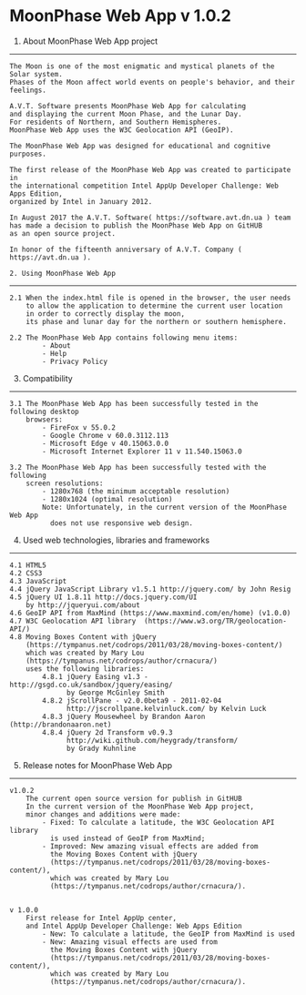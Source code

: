 MoonPhase Web App v 1.0.2 
=============================

1. About MoonPhase Web App project
----------------------------------

    The Moon is one of the most enigmatic and mystical planets of the Solar system.
    Phases of the Moon affect world events on people's behavior, and their feelings.

    A.V.T. Software presents MoonPhase Web App for calculating 
    and displaying the current Moon Phase, and the Lunar Day. 
    For residents of Northern, and Southern Hemispheres.
    MoonPhase Web App uses the W3C Geolocation API (GeoIP).
    
    The MoonPhase Web App was designed for educational and cognitive purposes.

    The first release of the MoonPhase Web App was created to participate in 
    the international competition Intel AppUp Developer Challenge: Web Apps Edition, 
    organized by Intel in January 2012.
    
    In August 2017 the A.V.T. Software( https://software.avt.dn.ua ) team 
    has made a decision to publish the MoonPhase Web App on GitHUB 
    as an open source project.
    
    In honor of the fifteenth anniversary of A.V.T. Company ( https://avt.dn.ua ).
    
    2. Using MoonPhase Web App
---------------------------
    
    2.1 When the index.html file is opened in the browser, the user needs 
        to allow the application to determine the current user location 
        in order to correctly display the moon, 
        its phase and lunar day for the northern or southern hemisphere.
    
    2.2 The MoonPhase Web App contains following menu items:
            - About
            - Help
            - Privacy Policy
	
	
3. Compatibility
-----------------		
    3.1 The MoonPhase Web App has been successfully tested in the following desktop 
        browsers:
            - FireFox v 55.0.2
            - Google Chrome v 60.0.3112.113
            - Microsoft Edge v 40.15063.0.0
            - Microsoft Internet Explorer 11 v 11.540.15063.0

    3.2 The MoonPhase Web App has been successfully tested with the following 
        screen resolutions:
            - 1280x768 (the minimum acceptable resolution)
            - 1280x1024 (optimal resolution)
            Note: Unfortunately, in the current version of the MoonPhase Web App 
              does not use responsive web design.

4. Used web technologies, libraries and frameworks
--------------------------------------------------
    4.1 HTML5
    4.2 CSS3
    4.3 JavaScript
    4.4 jQuery JavaScript Library v1.5.1 http://jquery.com/ by John Resig
    4.5 jQuery UI 1.8.11 http://docs.jquery.com/UI 
        by http://jqueryui.com/about
    4.6 GeoIP API from MaxMind (https://www.maxmind.com/en/home) (v1.0.0)
    4.7 W3C Geolocation API library  (https://www.w3.org/TR/geolocation-API/)
    4.8 Moving Boxes Content with jQuery 
        (https://tympanus.net/codrops/2011/03/28/moving-boxes-content/) 
        which was created by Mary Lou
        (https://tympanus.net/codrops/author/crnacura/) 
        uses the following libraries:
            4.8.1 jQuery Easing v1.3 - http://gsgd.co.uk/sandbox/jquery/easing/
                  by George McGinley Smith
            4.8.2 jScrollPane - v2.0.0beta9 - 2011-02-04 
                  http://jscrollpane.kelvinluck.com/ by Kelvin Luck
            4.8.3 jQuery Mousewheel by Brandon Aaron (http://brandonaaron.net)
            4.8.4 jQuery 2d Transform v0.9.3 
                  http://wiki.github.com/heygrady/transform/
                  by Grady Kuhnline

5. Release notes for MoonPhase Web App
---------------------------------------

    v1.0.2 
        The current open source version for publish in GitHUB
        In the current version of the MoonPhase Web App project, 
        minor changes and additions were made: 
            - Fixed: To calculate a latitude, the W3C Geolocation API library 
              is used instead of GeoIP from MaxMind;
            - Improved: New amazing visual effects are added from 
              the Moving Boxes Content with jQuery 
              (https://tympanus.net/codrops/2011/03/28/moving-boxes-content/), 
              which was created by Mary Lou
              (https://tympanus.net/codrops/author/crnacura/).


    v 1.0.0 
        First release for Intel AppUp center, 
        and Intel AppUp Developer Challenge: Web Apps Edition
            - New: To calculate a latitude, the GeoIP from MaxMind is used
            - New: Amazing visual effects are used from 
              the Moving Boxes Content with jQuery 
              (https://tympanus.net/codrops/2011/03/28/moving-boxes-content/), 
              which was created by Mary Lou
              (https://tympanus.net/codrops/author/crnacura/).
